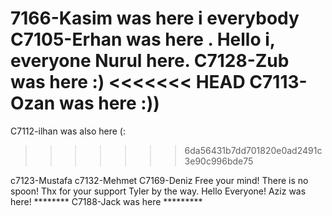 7166-Kasim was here
i everybody C7105-Erhan was here . Hello
i, everyone
Nurul here.
C7128-Zub was here :)
<<<<<<< HEAD
C7113-Ozan was here :))
=======
C7112-ilhan was also here (:

>>>>>>> 6da56431b7dd701820e0ad2491c3e90c996bde75



c7123-Mustafa
c7132-Mehmet
C7169-Deniz Free your mind! There is no spoon! Thx for your support Tyler by the way.
Hello Everyone! Aziz was here!
******** C7188-Jack was here *********
